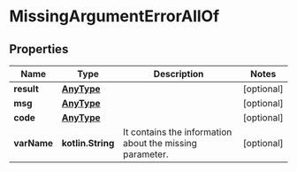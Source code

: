 
# MissingArgumentErrorAllOf

## Properties
Name | Type | Description | Notes
------------ | ------------- | ------------- | -------------
**result** | [**AnyType**](.md) |  |  [optional]
**msg** | [**AnyType**](.md) |  |  [optional]
**code** | [**AnyType**](.md) |  |  [optional]
**varName** | **kotlin.String** | It contains the information about the missing parameter.  |  [optional]



